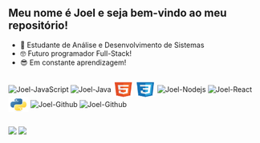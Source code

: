 ## Meu nome é Joel e seja bem-vindo ao meu repositório!

- 🌱 Estudante de Análise e Desenvolvimento de Sistemas
- 🤓 Futuro programador Full-Stack!
- 😎 Em constante aprendizagem!

<div style="display: inline_block"><br>
  <img align="center" alt="Joel-JavaScript" height="30" width="40" src="https://cdn.jsdelivr.net/gh/devicons/devicon/icons/javascript/javascript-original.svg">
  <img align="center" alt="Joel-Java" height="30" width="40" src="https://cdn.jsdelivr.net/gh/devicons/devicon/icons/java/java-original.svg">
  <img align="center" alt="Joel-HTML" height="30" width="40" src="https://raw.githubusercontent.com/devicons/devicon/master/icons/html5/html5-original.svg">
  <img align="center" alt="Joel-CSS" height="30" width="40" src="https://raw.githubusercontent.com/devicons/devicon/master/icons/css3/css3-original.svg">
  <img align="center" alt="Joel-Nodejs" height="30" width="30" src="https://seeklogo.com/images/N/nodejs-logo-FBE122E377-seeklogo.com.png">
  <img align="center" alt="Joel-React" height="40" width="40" src="https://www.svgrepo.com/show/372933/react.svg"> 
  <img align="center" alt="Joel-Python" height="30" width="40" src="https://raw.githubusercontent.com/devicons/devicon/master/icons/python/python-original.svg">  
  <img align="center" alt="Joel-Github" height="30" width="30" src="https://upload.wikimedia.org/wikipedia/commons/thumb/3/3f/Git_icon.svg/1200px-Git_icon.svg.png"/>
  <img align="center" alt="Joel-Github" height="30" width="40" src="https://cdn.jsdelivr.net/gh/devicons/devicon/icons/github/github-original.svg"/>

</div>

##

<div>
  <a href="https://instagram.com/jooel_vieira" target="_blank"><img src="https://img.shields.io/badge/-Instagram-%23E4405F?style=for-the-badge&logo=instagram&logoColor=white" target="_blank"></a>
  <a href = "mailto:joel2j39@gmail.com"><img src="https://img.shields.io/badge/-Gmail-%23333?style=for-the-badge&logo=gmail&logoColor=white" target="_blank"></a>
</div>

